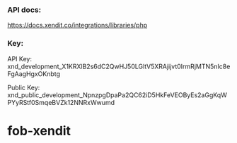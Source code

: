 ### API docs:

https://docs.xendit.co/integrations/libraries/php

### Key:

API Key: xnd_development_X1KRXlB2s6dC2QwHJ50LGltV5XRAjijvt0IrmRjMTN5nIc8eFgAagHgxOKnbtg

Public Key: xnd_public_development_NpnzpgDpaPa2QC62iD5HkFeVEOByEs2aGgKqWPYyRStf0SmqeBVZk12NNRxWwumd
# fob-xendit
